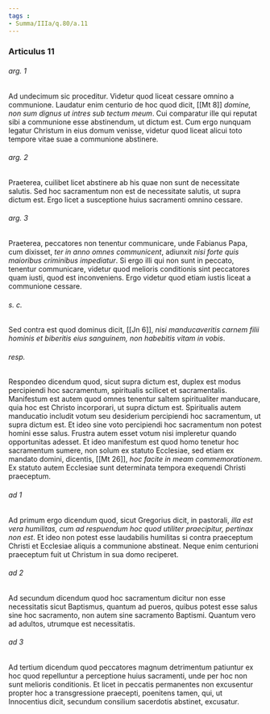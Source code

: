 ```yaml
---
tags : 
- Summa/IIIa/q.80/a.11
---
```


### Articulus 11

###### arg. 1
Ad undecimum sic proceditur. Videtur quod liceat cessare omnino a communione. Laudatur enim centurio de hoc quod dicit, [[Mt 8]] *domine, non sum dignus ut intres sub tectum meum*. Cui comparatur ille qui reputat sibi a communione esse abstinendum, ut dictum est. Cum ergo nunquam legatur Christum in eius domum venisse, videtur quod liceat alicui toto tempore vitae suae a communione abstinere.

###### arg. 2
Praeterea, cuilibet licet abstinere ab his quae non sunt de necessitate salutis. Sed hoc sacramentum non est de necessitate salutis, ut supra dictum est. Ergo licet a susceptione huius sacramenti omnino cessare.

###### arg. 3
Praeterea, peccatores non tenentur communicare, unde Fabianus Papa, cum dixisset, *ter in anno omnes communicent*, adiunxit *nisi forte quis maioribus criminibus impediatur*. Si ergo illi qui non sunt in peccato, tenentur communicare, videtur quod melioris conditionis sint peccatores quam iusti, quod est inconveniens. Ergo videtur quod etiam iustis liceat a communione cessare.

###### s. c.
Sed contra est quod dominus dicit, [[Jn 6]], *nisi manducaveritis carnem filii hominis et biberitis eius sanguinem, non habebitis vitam in vobis*.

###### resp.
Respondeo dicendum quod, sicut supra dictum est, duplex est modus percipiendi hoc sacramentum, spiritualis scilicet et sacramentalis. Manifestum est autem quod omnes tenentur saltem spiritualiter manducare, quia hoc est Christo incorporari, ut supra dictum est. Spiritualis autem manducatio includit votum seu desiderium percipiendi hoc sacramentum, ut supra dictum est. Et ideo sine voto percipiendi hoc sacramentum non potest homini esse salus. Frustra autem esset votum nisi impleretur quando opportunitas adesset. Et ideo manifestum est quod homo tenetur hoc sacramentum sumere, non solum ex statuto Ecclesiae, sed etiam ex mandato domini, dicentis, [[Mt 26]], *hoc facite in meam commemorationem*. Ex statuto autem Ecclesiae sunt determinata tempora exequendi Christi praeceptum.

###### ad 1
Ad primum ergo dicendum quod, sicut Gregorius dicit, in pastorali, *illa est vera humilitas, cum ad respuendum hoc quod utiliter praecipitur, pertinax non est*. Et ideo non potest esse laudabilis humilitas si contra praeceptum Christi et Ecclesiae aliquis a communione abstineat. Neque enim centurioni praeceptum fuit ut Christum in sua domo reciperet.

###### ad 2
Ad secundum dicendum quod hoc sacramentum dicitur non esse necessitatis sicut Baptismus, quantum ad pueros, quibus potest esse salus sine hoc sacramento, non autem sine sacramento Baptismi. Quantum vero ad adultos, utrumque est necessitatis.

###### ad 3
Ad tertium dicendum quod peccatores magnum detrimentum patiuntur ex hoc quod repelluntur a perceptione huius sacramenti, unde per hoc non sunt melioris conditionis. Et licet in peccatis permanentes non excusentur propter hoc a transgressione praecepti, poenitens tamen, qui, ut Innocentius dicit, secundum consilium sacerdotis abstinet, excusatur.

